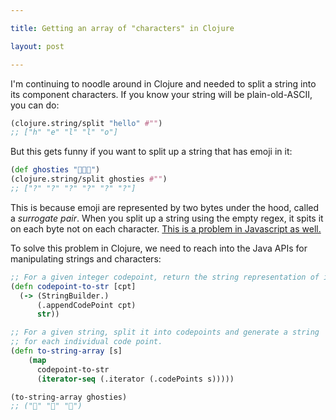 ```yaml
---

title: Getting an array of "characters" in Clojure

layout: post

---
```


I'm continuing to noodle around in Clojure and needed to split a string into its component characters. If you know your string will be plain-old-ASCII, you can do:

```clj
(clojure.string/split "hello" #"")
;; ["h" "e" "l" "l" "o"]
```

But this gets funny if you want to split up a string that has emoji in it:

```clj
(def ghosties "👻👻👻")
(clojure.string/split ghosties #"")
;; ["?" "?" "?" "?" "?" "?"]
```

This is because emoji are represented by two bytes under the hood, called a *surrogate pair*. When you split up a string using the empty regex, it spits it on each byte not on each character. [This is a problem in Javascript as well.][1]

To solve this problem in Clojure, we need to reach into the Java APIs for manipulating strings and characters:

```clj
;; For a given integer codepoint, return the string representation of it
(defn codepoint-to-str [cpt]
  (-> (StringBuilder.)
      (.appendCodePoint cpt)
      str))

;; For a given string, split it into codepoints and generate a string
;; for each individual code point.
(defn to-string-array [s]
    (map
      codepoint-to-str 
      (iterator-seq (.iterator (.codePoints s)))))

(to-string-array ghosties)
;; ("👻" "👻" "👻")
```



[1]: https://twitter.com/TeslaNick/status/1206942190292938753